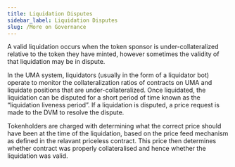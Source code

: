 ```yaml
---
title: Liquidation Disputes
sidebar_label: Liquidation Disputes
slug: /More on Governance
---
```


A valid liquidation occurs when the token sponsor is under-collateralized relative to the token they have minted, however sometimes the validity of that liquidation may be in dispute.

In the UMA system, liquidators (usually in the form of a liquidator bot) operate to monitor the collateralization ratios of contracts on UMA and liquidate positions that are under-collateralized.  Once liquidated, the liquidation can be disputed for a short period of time known as the “liquidation liveness period”. If a liquidation is disputed, a price request is made to the DVM to resolve the dispute. 

Tokenholders are charged with determining what the correct price should have been at the time of the liquidation, based on the price feed mechanism as defined in the relavant priceless contract. This price then determines whether contract was properly collateralised and hence whether the liquidation was valid. 

